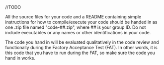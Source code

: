 //TODO 



All the source files for your code and a README containing simple instructions for how to compile/execute your code should be handed in as one .zip file named  "code-##.zip", where ## is your group ID. Do not include executables or any names or other identifications in your code.

The code you hand in will be evaluated qualitatively in the code review and functionally during the Factory Acceptance Test (FAT). In other words, it is this code that you have to run during the FAT, so make sure the code you hand in works.